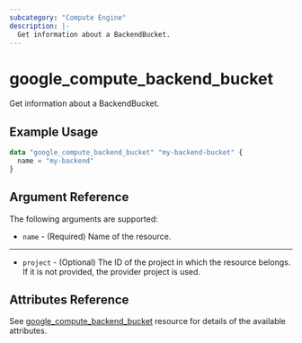 ```yaml
---
subcategory: "Compute Engine"
description: |-
  Get information about a BackendBucket.
---
```


# google\_compute\_backend\_bucket

Get information about a BackendBucket.

## Example Usage

```tf
data "google_compute_backend_bucket" "my-backend-bucket" {
  name = "my-backend"
}
```

## Argument Reference

The following arguments are supported:

* `name` - (Required) Name of the resource.

- - -

* `project` - (Optional) The ID of the project in which the resource belongs. If it
    is not provided, the provider project is used.

## Attributes Reference

See [google_compute_backend_bucket](https://registry.terraform.io/providers/hashicorp/google/latest/docs/resources/compute_backend_bucket) resource for details of the available attributes.
